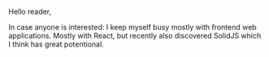 Hello reader,

In case anyone is interested: I keep myself busy mostly with frontend web applications. Mostly with React, but recently also discovered SolidJS which I think has great potentional.
